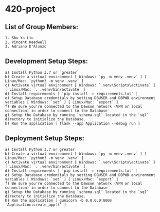 # 420-project

## List of Group Members:
    1. Shu Ya Liu
    2. Vincent Keedwell
    3. Adriano D'Alonzo

## Development Setup Steps:
    a) Install Python 3.7 or `greater`
    b) Create a virtual environment [ Windows: `py -m venv .venv` ] [ Linux/Mac: `python3 -m venv .venv` ]
    c) Activate virtual environment [ Windows: `.venv\Scripts\activate` ] [ Linux/Mac: `. .venv/bin/activate` ]
    d) Install requirements [ `pip install -r requirements.txt` ]
    e) Setup Database credentials by setting DBUSER and DBPWD environment variables [ Windows: `set` ] [ Linux/Mac: `export` ]
    f) Be sure you're connected to the Dawson network (VPN or local connection) in order to connect to the Database
    g) Setup the Database by running `schema.sql` located in the `sql` directory to initialize the Database.
    h) Run the application [ flask --app Application --debug run ] 

## Deployment Setup Steps:
    a) Install Python 3.7 or greater
    b) Create a virtual environment [ Windows: `py -m venv .venv` ] [ Linux/Mac: `python3 -m venv .venv` ]
    c) Activate virtual environment [ Windows: `.venv\Scripts\activate` ] [ Linux/Mac: `. .venv/bin/activate` ]
    d) Install requirements [ `pip install -r requirements.txt` ]
    e) Setup Database credentials by setting DBUSER and DBPWD environment variables [ Windows: `set` ] [ Linux/Mac: `export` ]
    f) Be sure you're connected to the Dawson network (VPN or local connection) in order to connect to the Database
    g) Setup the Database by running `schema.sql` located in the `sql` directory to initialize the Database.
    h) Run the application [ gunicorn -b 0.0.0.0:8000 'Application:create_app()' ] 
